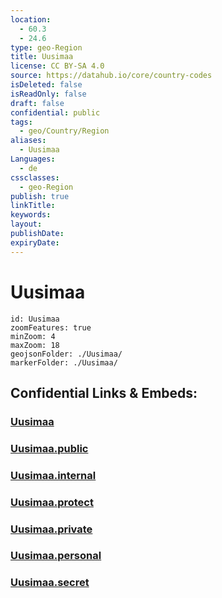 ```yaml
---
location:
  - 60.3
  - 24.6
type: geo-Region
title: Uusimaa
license: CC BY-SA 4.0
source: https://datahub.io/core/country-codes
isDeleted: false
isReadOnly: false
draft: false
confidential: public
tags:
  - geo/Country/Region
aliases:
  - Uusimaa
Languages:
  - de
cssclasses:
  - geo-Region
publish: true
linkTitle:
keywords:
layout:
publishDate:
expiryDate:
---
```


# Uusimaa

```leaflet
id: Uusimaa
zoomFeatures: true 
minZoom: 4 
maxZoom: 18
geojsonFolder: ./Uusimaa/
markerFolder: ./Uusimaa/
```


## Confidential Links & Embeds: 

### [Uusimaa](/_Standards/Earth/Continent/Europe/Europe~North/Finland/Provinces~Finland/Southern_Finland/counties~Southern_Finland/Uusimaa.md) 

### [Uusimaa.public](/_public/Earth/Continent/Europe/Europe~North/Finland/Provinces~Finland/Southern_Finland/counties~Southern_Finland/Uusimaa.public.md) 

### [Uusimaa.internal](/_internal/Earth/Continent/Europe/Europe~North/Finland/Provinces~Finland/Southern_Finland/counties~Southern_Finland/Uusimaa.internal.md) 

### [Uusimaa.protect](/_protect/Earth/Continent/Europe/Europe~North/Finland/Provinces~Finland/Southern_Finland/counties~Southern_Finland/Uusimaa.protect.md) 

### [Uusimaa.private](/_private/Earth/Continent/Europe/Europe~North/Finland/Provinces~Finland/Southern_Finland/counties~Southern_Finland/Uusimaa.private.md) 

### [Uusimaa.personal](/_personal/Earth/Continent/Europe/Europe~North/Finland/Provinces~Finland/Southern_Finland/counties~Southern_Finland/Uusimaa.personal.md) 

### [Uusimaa.secret](/_secret/Earth/Continent/Europe/Europe~North/Finland/Provinces~Finland/Southern_Finland/counties~Southern_Finland/Uusimaa.secret.md)

